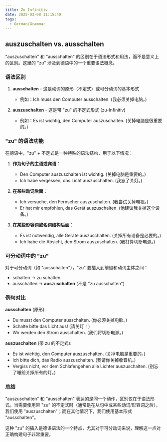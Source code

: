 ```yaml
---
title: Zu Infinitiv
date: 2025-03-08 11:15:40
tags: 
  - German/Grammar
---
```


## auszuschalten vs. ausschalten

"auszuschalten" 和 "ausschalten" 的区别在于语法形式和用法，而不是意义上的区别。这里的 "zu" 涉及到德语中的一个重要语法概念。

### 语法区别

1. **ausschalten** - 这是动词的原形（不定式）或可分动词的基本形式
   - 例如：Ich muss den Computer ausschalten. (我必须关掉电脑。)

2. **auszuschalten** - 这是带 "zu" 的不定式形式 (zu-Infinitiv)
   - 例如：Es ist wichtig, den Computer auszuschalten. (关掉电脑是很重要的。)

### "zu" 的语法功能

在德语中，"zu" + 不定式是一种特殊的语法结构，用于以下情况：

1. **作为句子的主语或宾语**：
   - Den Computer auszuschalten ist wichtig. (关掉电脑是重要的。)
   - Ich habe vergessen, das Licht auszuschalten. (我忘了关灯。)

2. **在某些动词后面**：
   - Ich versuche, den Fernseher auszuschalten. (我尝试关掉电视。)
   - Er hat mir empfohlen, das Gerät auszuschalten. (他建议我关掉这个设备。)

3. **在某些形容词或名词结构后面**：
   - Es ist notwendig, alle Geräte auszuschalten. (关掉所有设备是必要的。)
   - Ich habe die Absicht, den Strom auszuschalten. (我打算切断电源。)

### 可分动词中的 "zu"

对于可分动词（如 "ausschalten"），"zu" 要插入到前缀和动词主体之间：
- schalten → zu schalten
- ausschalten → **aus**zu**schalten** (不是 "zu ausschalten")

### 例句对比

**ausschalten** (原形):
- Du musst den Computer ausschalten. (你必须关掉电脑。)
- Schalte bitte das Licht aus! (请关灯！)
- Wir werden den Strom ausschalten. (我们将切断电源。)

**auszuschalten** (带 zu 的不定式):
- Es ist wichtig, den Computer auszuschalten. (关掉电脑是重要的。)
- Ich bitte dich, das Radio auszuschalten. (我请你关掉收音机。)
- Vergiss nicht, vor dem Schlafengehen alle Lichter auszuschalten. (别忘了睡前关掉所有的灯。)

### 总结

"auszuschalten" 和 "ausschalten" 表达的是同一个动作，区别仅在于语法形式。当需要使用带 "zu" 的不定式时（通常是在从句中或某些动词/形容词之后），我们使用 "auszuschalten"；而在其他情况下，我们使用基本形式 "ausschalten"。

这种 "zu" 的插入是德语语法的一个特点，尤其对于可分动词来说，理解这一点对正确构建句子非常重要。
